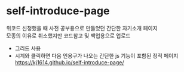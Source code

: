 # self-introduce-page

위코드 신청했을 때 사전 공부용으로 만들었던 간단한 자기소개 페이지  
모종의 이유로 취소했지만 코드참고 및 백업용으로 업로드

- 그리드 사용
- 시계와 클릭하면 다음 인용구가 나오는 간단한 js 기능이 포함된 정적 페이지
https://kj1614.github.io/self-introduce-page/
